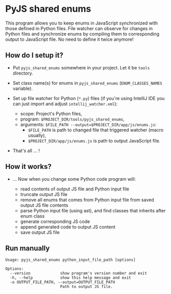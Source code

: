 # PyJS shared enums

This program allows you to keep enums in JavaScript synchronized with those defined in Python files.
File watcher can observe for changes in Python files and synchronize enums by compiling them to corresponding
output to JavaScript file. No need to define it twice anymore!

## How do I setup it?

* Put `pyjs_shared_enums` somewhere in your project. Let it be `tools` directory.
* Set class name(s) for enums in `pyjs_shared_enums` (`ENUM_CLASSES_NAMES` variable).
* Set up file watcher for Python (`*.py`) files (if you're using IntelliJ IDE you can just import and adjust
  `intellij_watcher.xml`):
  
    - scope: Project's Python files,
    - program: `$PROJECT_DIR/tools/pyjs_shared_enums`,
    - arguments: `$FILE_PATH --output=$PROJECT_DIR/app/js/enums.js`:
        - `$FILE_PATH` is path to changed file that triggered watcher (macro usually),
        - `$PROJECT_DIR/app/js/enums.js` is path to output JavaScript file.

* That's all ... !

## How it works?

* ... Now when you change some Python code program will:

    - read contents of output JS file and Python input file
    - truncate output JS file
    - remove all enums that comes from Python input file from saved output JS file contents
    - parse Python input file (using ast), and find classes that inherits after enum class
    - generate corresponding JS code
    - append generated code to output JS content
    - save output JS file  

## Run manually

```
Usage: pyjs_shared_enums python_input_file_path [options]

Options:
  --version             show program's version number and exit
  -h, --help            show this help message and exit
  -o OUTPUT_FILE_PATH, --output=OUTPUT_FILE_PATH
                        Path to output JS file.
```

